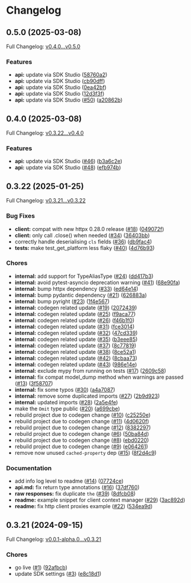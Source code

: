 # Changelog

## 0.5.0 (2025-03-08)

Full Changelog: [v0.4.0...v0.5.0](https://github.com/aigc-libs/pyopenwebui-python/compare/v0.4.0...v0.5.0)

### Features

* **api:** update via SDK Studio ([58760a2](https://github.com/aigc-libs/pyopenwebui-python/commit/58760a2500244b8c5624f7eb86794f693615f2b2))
* **api:** update via SDK Studio ([cb90dff](https://github.com/aigc-libs/pyopenwebui-python/commit/cb90dff53133f9c8ddbf25e57be7186d8f750286))
* **api:** update via SDK Studio ([0ea42bf](https://github.com/aigc-libs/pyopenwebui-python/commit/0ea42bfbb01913663e50d9e5f965a3d8e3d1f801))
* **api:** update via SDK Studio ([12d3f3f](https://github.com/aigc-libs/pyopenwebui-python/commit/12d3f3f1ce6f508e9725656f632f29287a806d0b))
* **api:** update via SDK Studio ([#50](https://github.com/aigc-libs/pyopenwebui-python/issues/50)) ([a20862b](https://github.com/aigc-libs/pyopenwebui-python/commit/a20862b2fd41587723b15acb2e7a1510edfbac04))

## 0.4.0 (2025-03-08)

Full Changelog: [v0.3.22...v0.4.0](https://github.com/aigc-libs/pyopenwebui-python/compare/v0.3.22...v0.4.0)

### Features

* **api:** update via SDK Studio ([#46](https://github.com/aigc-libs/pyopenwebui-python/issues/46)) ([b3a6c2e](https://github.com/aigc-libs/pyopenwebui-python/commit/b3a6c2e23c79114420a268a05470ef12e416830e))
* **api:** update via SDK Studio ([#48](https://github.com/aigc-libs/pyopenwebui-python/issues/48)) ([efb974b](https://github.com/aigc-libs/pyopenwebui-python/commit/efb974b1599eb4bb707086024a36b95d07dadeee))

## 0.3.22 (2025-01-25)

Full Changelog: [v0.3.21...v0.3.22](https://github.com/aigc-libs/pyopenwebui-python/compare/v0.3.21...v0.3.22)

### Bug Fixes

* **client:** compat with new httpx 0.28.0 release ([#18](https://github.com/aigc-libs/pyopenwebui-python/issues/18)) ([049072f](https://github.com/aigc-libs/pyopenwebui-python/commit/049072f0ff756f9ea31d7e1a2a4c99b250ef709c))
* **client:** only call .close() when needed ([#34](https://github.com/aigc-libs/pyopenwebui-python/issues/34)) ([36403bb](https://github.com/aigc-libs/pyopenwebui-python/commit/36403bbf0f35f45084cd54cbaa3a046dbce2d0bc))
* correctly handle deserialising `cls` fields ([#36](https://github.com/aigc-libs/pyopenwebui-python/issues/36)) ([db9fac4](https://github.com/aigc-libs/pyopenwebui-python/commit/db9fac4d450d3a6d14aa11cafe91d0000f6e63c6))
* **tests:** make test_get_platform less flaky ([#40](https://github.com/aigc-libs/pyopenwebui-python/issues/40)) ([4d76b93](https://github.com/aigc-libs/pyopenwebui-python/commit/4d76b9310ad0743a0d320d7bfc9e18610061a6ce))


### Chores

* **internal:** add support for TypeAliasType ([#24](https://github.com/aigc-libs/pyopenwebui-python/issues/24)) ([dd417b3](https://github.com/aigc-libs/pyopenwebui-python/commit/dd417b38a27a56cf42960e0eae4a9352d837401b))
* **internal:** avoid pytest-asyncio deprecation warning ([#41](https://github.com/aigc-libs/pyopenwebui-python/issues/41)) ([68e90fa](https://github.com/aigc-libs/pyopenwebui-python/commit/68e90faa5333a06200e7d896c58e52cda59eb8e2))
* **internal:** bump httpx dependency ([#33](https://github.com/aigc-libs/pyopenwebui-python/issues/33)) ([ed64e14](https://github.com/aigc-libs/pyopenwebui-python/commit/ed64e14274fd26c1485b89993f35b3d04f4041e7))
* **internal:** bump pydantic dependency ([#21](https://github.com/aigc-libs/pyopenwebui-python/issues/21)) ([626883a](https://github.com/aigc-libs/pyopenwebui-python/commit/626883ab49a2b396a7e22492d4b45d34dd10edda))
* **internal:** bump pyright ([#23](https://github.com/aigc-libs/pyopenwebui-python/issues/23)) ([1f4e567](https://github.com/aigc-libs/pyopenwebui-python/commit/1f4e5671b846ab127ed688da50597bc4a109a5dd))
* **internal:** codegen related update ([#19](https://github.com/aigc-libs/pyopenwebui-python/issues/19)) ([2072439](https://github.com/aigc-libs/pyopenwebui-python/commit/20724395c7dd2aa1f8f717504177da606e709717))
* **internal:** codegen related update ([#25](https://github.com/aigc-libs/pyopenwebui-python/issues/25)) ([f9aca77](https://github.com/aigc-libs/pyopenwebui-python/commit/f9aca77705f5443b7375a63682d8457eab9470e7))
* **internal:** codegen related update ([#26](https://github.com/aigc-libs/pyopenwebui-python/issues/26)) ([f46b1f0](https://github.com/aigc-libs/pyopenwebui-python/commit/f46b1f0c84f32777472f9649c2639a785a246820))
* **internal:** codegen related update ([#31](https://github.com/aigc-libs/pyopenwebui-python/issues/31)) ([fce3014](https://github.com/aigc-libs/pyopenwebui-python/commit/fce30141e81edc964eec32142407eddd16bb5889))
* **internal:** codegen related update ([#32](https://github.com/aigc-libs/pyopenwebui-python/issues/32)) ([47cd339](https://github.com/aigc-libs/pyopenwebui-python/commit/47cd3392e58d5d0d34eab781a0af558e9a0ed897))
* **internal:** codegen related update ([#35](https://github.com/aigc-libs/pyopenwebui-python/issues/35)) ([b3eee85](https://github.com/aigc-libs/pyopenwebui-python/commit/b3eee854a71566bb6ae8f690023a50386f69eae1))
* **internal:** codegen related update ([#37](https://github.com/aigc-libs/pyopenwebui-python/issues/37)) ([8c77819](https://github.com/aigc-libs/pyopenwebui-python/commit/8c778197cfacd70391b778652b03109da2388cc5))
* **internal:** codegen related update ([#38](https://github.com/aigc-libs/pyopenwebui-python/issues/38)) ([8ce52a1](https://github.com/aigc-libs/pyopenwebui-python/commit/8ce52a1d756fced14ae17a46c1b2369bd8d37f0c))
* **internal:** codegen related update ([#42](https://github.com/aigc-libs/pyopenwebui-python/issues/42)) ([8cbaa73](https://github.com/aigc-libs/pyopenwebui-python/commit/8cbaa7397935b98eeedf41c0784be5bb44ded55f))
* **internal:** codegen related update ([#43](https://github.com/aigc-libs/pyopenwebui-python/issues/43)) ([986e14e](https://github.com/aigc-libs/pyopenwebui-python/commit/986e14ef258f43757b589168c784498d59888f37))
* **internal:** exclude mypy from running on tests ([#17](https://github.com/aigc-libs/pyopenwebui-python/issues/17)) ([2609c58](https://github.com/aigc-libs/pyopenwebui-python/commit/2609c582be9c465b12397fd383ad95ff5f3daefb))
* **internal:** fix compat model_dump method when warnings are passed ([#13](https://github.com/aigc-libs/pyopenwebui-python/issues/13)) ([3f58707](https://github.com/aigc-libs/pyopenwebui-python/commit/3f5870789a7e966e0ea1d183ff1b2c2743fa7c05))
* **internal:** fix some typos ([#30](https://github.com/aigc-libs/pyopenwebui-python/issues/30)) ([a4a7087](https://github.com/aigc-libs/pyopenwebui-python/commit/a4a70879341f0fcd53db39e03a42e98cee7143d3))
* **internal:** remove some duplicated imports ([#27](https://github.com/aigc-libs/pyopenwebui-python/issues/27)) ([2b9d923](https://github.com/aigc-libs/pyopenwebui-python/commit/2b9d923ec0db4d3e262289a9160ca527547d8594))
* **internal:** updated imports ([#28](https://github.com/aigc-libs/pyopenwebui-python/issues/28)) ([2a5e4fe](https://github.com/aigc-libs/pyopenwebui-python/commit/2a5e4fed5cf03552df2667a3f47105db184e0a27))
* make the `Omit` type public ([#20](https://github.com/aigc-libs/pyopenwebui-python/issues/20)) ([a699cbe](https://github.com/aigc-libs/pyopenwebui-python/commit/a699cbedd59f464afa6395792cd1d26975aee419))
* rebuild project due to codegen change ([#10](https://github.com/aigc-libs/pyopenwebui-python/issues/10)) ([c25250e](https://github.com/aigc-libs/pyopenwebui-python/commit/c25250ec15e6d900e5def60446a9516711d06927))
* rebuild project due to codegen change ([#11](https://github.com/aigc-libs/pyopenwebui-python/issues/11)) ([4d0620f](https://github.com/aigc-libs/pyopenwebui-python/commit/4d0620f84f23c3bcf8e278d3a1f6a50e777416c5))
* rebuild project due to codegen change ([#12](https://github.com/aigc-libs/pyopenwebui-python/issues/12)) ([8382297](https://github.com/aigc-libs/pyopenwebui-python/commit/8382297cb61011baac8d7841f2debf0a081dcf77))
* rebuild project due to codegen change ([#6](https://github.com/aigc-libs/pyopenwebui-python/issues/6)) ([50ba84d](https://github.com/aigc-libs/pyopenwebui-python/commit/50ba84d5f7ef2bb2fd62cb99ad4d02029466a4fb))
* rebuild project due to codegen change ([#8](https://github.com/aigc-libs/pyopenwebui-python/issues/8)) ([ebd0220](https://github.com/aigc-libs/pyopenwebui-python/commit/ebd02208b387ea4422fb834d16a536e95094daa0))
* rebuild project due to codegen change ([#9](https://github.com/aigc-libs/pyopenwebui-python/issues/9)) ([e064261](https://github.com/aigc-libs/pyopenwebui-python/commit/e064261a1186e0f891beebebc265181283232734))
* remove now unused `cached-property` dep ([#15](https://github.com/aigc-libs/pyopenwebui-python/issues/15)) ([8f2d4c9](https://github.com/aigc-libs/pyopenwebui-python/commit/8f2d4c99c0dbb012b756626b325bcdada61f0af6))


### Documentation

* add info log level to readme ([#14](https://github.com/aigc-libs/pyopenwebui-python/issues/14)) ([07724ce](https://github.com/aigc-libs/pyopenwebui-python/commit/07724ce9525b1e9aca4e6c68f49f7519bd830c45))
* **api.md:** fix return type annotations ([#16](https://github.com/aigc-libs/pyopenwebui-python/issues/16)) ([37df760](https://github.com/aigc-libs/pyopenwebui-python/commit/37df760b27db8a051a29c9c2b840915507c56a19))
* **raw responses:** fix duplicate `the` ([#39](https://github.com/aigc-libs/pyopenwebui-python/issues/39)) ([8dfcb08](https://github.com/aigc-libs/pyopenwebui-python/commit/8dfcb08bb3c9e00738d0664de4eeff787ec0949f))
* **readme:** example snippet for client context manager ([#29](https://github.com/aigc-libs/pyopenwebui-python/issues/29)) ([3ac892d](https://github.com/aigc-libs/pyopenwebui-python/commit/3ac892def0bcf77b3d3aafba19d98755c078bc44))
* **readme:** fix http client proxies example ([#22](https://github.com/aigc-libs/pyopenwebui-python/issues/22)) ([534ea9d](https://github.com/aigc-libs/pyopenwebui-python/commit/534ea9d0e0caf8b68a644a81a14c17808dc6acf2))

## 0.3.21 (2024-09-15)

Full Changelog: [v0.0.1-alpha.0...v0.3.21](https://github.com/aigc-libs/pyopenwebui-python/compare/v0.0.1-alpha.0...v0.3.21)

### Chores

* go live ([#1](https://github.com/aigc-libs/pyopenwebui-python/issues/1)) ([92afbcb](https://github.com/aigc-libs/pyopenwebui-python/commit/92afbcb7df1185b7999d4f8577ed85c1911f9e88))
* update SDK settings ([#3](https://github.com/aigc-libs/pyopenwebui-python/issues/3)) ([e8c18d1](https://github.com/aigc-libs/pyopenwebui-python/commit/e8c18d1be937313807521e95759bbab3fefac518))
